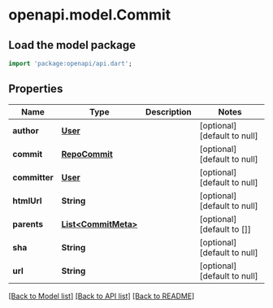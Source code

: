 # openapi.model.Commit

## Load the model package
```dart
import 'package:openapi/api.dart';
```

## Properties
Name | Type | Description | Notes
------------ | ------------- | ------------- | -------------
**author** | [**User**](User.md) |  | [optional] [default to null]
**commit** | [**RepoCommit**](RepoCommit.md) |  | [optional] [default to null]
**committer** | [**User**](User.md) |  | [optional] [default to null]
**htmlUrl** | **String** |  | [optional] [default to null]
**parents** | [**List&lt;CommitMeta&gt;**](CommitMeta.md) |  | [optional] [default to []]
**sha** | **String** |  | [optional] [default to null]
**url** | **String** |  | [optional] [default to null]

[[Back to Model list]](../README.md#documentation-for-models) [[Back to API list]](../README.md#documentation-for-api-endpoints) [[Back to README]](../README.md)


